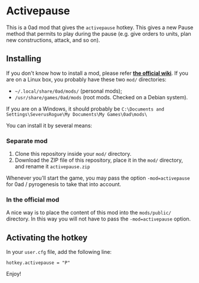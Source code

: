# Activepause
This is a 0ad mod that gives the `activepause` hotkey. This gives a new Pause method that permits to play during the pause (e.g. give orders to units, plan new constructions, attack, and so on).

## Installing
If you don't know how to install a mod, please refer **[the official wiki](http://trac.wildfiregames.com/wiki/GameDataPaths)**.
If you are on a Linux box, you probably have these two `mod/` directories:
- `~/.local/share/0ad/mods/` (personal mods);
- `/usr/share/games/0ad/mods` (root mods. Checked on a Debian system).

If you are on a Windows, it should probably be `C:\Documents and Settings\SeverusRogue\My Documents\My Games\0ad\mods\`

You can install it by several means:
### Separate mod
1) Clone this repository inside your `mod/` directory.
2) Download the ZIP file of this repository, place it in the `mod/` directory, and rename it `activepause.zip`

Whenever you'll start the game, you may pass the option `-mod=activepause` for 0ad / pyrogenesis to take that into account.
### In the official mod
A nice way is to place the content of this mod into the `mods/public/` directory. In this way you will not have to pass the `-mod=activepause` option.
## Activating the hotkey
In your `user.cfg` file, add the following line:

    hotkey.activepause = "P"

Enjoy!
